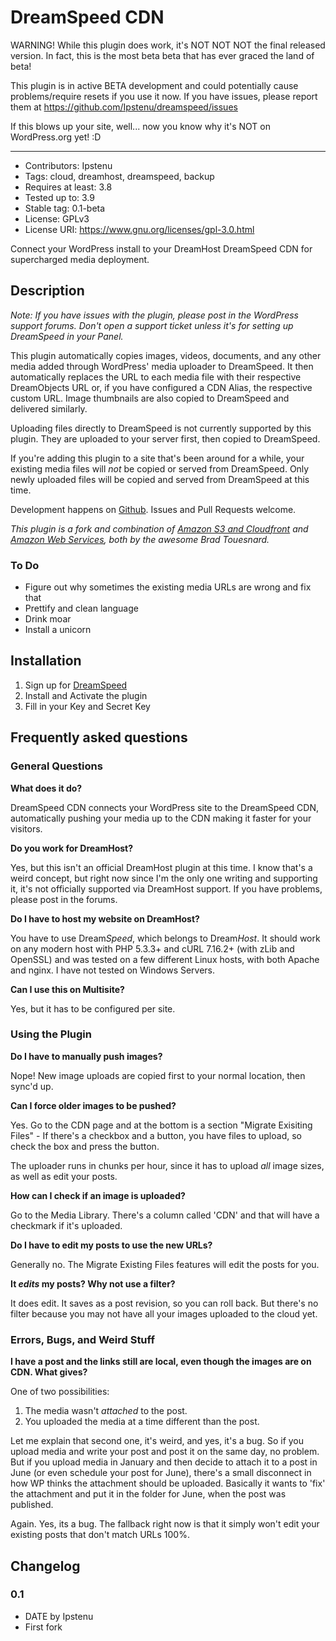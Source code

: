 DreamSpeed CDN
==========

WARNING! While this plugin does work, it's NOT NOT NOT the final released version. In fact, this is the most beta beta that has ever graced the land of beta!

This plugin is in active BETA development and could potentially cause problems/require resets if you use it now. If you have issues, please report them at https://github.com/Ipstenu/dreamspeed/issues

If this blows up your site, well... now you know why it's NOT on WordPress.org yet! :D

---

* Contributors: Ipstenu
* Tags: cloud, dreamhost, dreamspeed, backup
* Requires at least: 3.8
* Tested up to: 3.9
* Stable tag: 0.1-beta
* License: GPLv3
* License URI: https://www.gnu.org/licenses/gpl-3.0.html

Connect your WordPress install to your DreamHost DreamSpeed CDN for supercharged media deployment.

## Description

<em>Note: If you have issues with the plugin, please post in the WordPress support forums. Don't open a support ticket unless it's for setting up DreamSpeed in your Panel.</em>

This plugin automatically copies images, videos, documents, and any other media added through WordPress' media uploader to DreamSpeed. It then automatically replaces the URL to each media file with their respective DreamObjects URL or, if you have configured a CDN Alias, the respective custom URL. Image thumbnails are also copied to DreamSpeed and delivered similarly.

Uploading files directly to DreamSpeed is not currently supported by this plugin. They are uploaded to your server first, then copied to DreamSpeed.

If you're adding this plugin to a site that's been around for a while, your existing media files will <em>not</em> be copied or served from DreamSpeed. Only newly uploaded files will be copied and served from DreamSpeed at this time.

Development happens on <a href="https://github.com/Ipstenu/dreamspeed/">Github</a>. Issues and Pull Requests welcome.

<em>This plugin is a fork and combination of <a href="https://wordpress.org/plugins/amazon-s3-and-cloudfront/">Amazon S3 and Cloudfront</a> and <a href="https://github.com/deliciousbrains/wp-amazon-web-services">Amazon Web Services</a>, both by the awesome Brad Touesnard.</em>

### To Do

* Figure out why sometimes the existing media URLs are wrong and fix that
* Prettify and clean language
* Drink moar
* Install a unicorn

##  Installation 

1. Sign up for <a href="http://dreamhost.com/cloud/dreamspeed/">DreamSpeed</a>
1. Install and Activate the plugin
1. Fill in your Key and Secret Key

## Frequently asked questions

### General Questions

<strong>What does it do?</strong>

DreamSpeed CDN connects your WordPress site to the DreamSpeed CDN, automatically pushing your media up to the CDN making it faster for your visitors.

<strong>Do you work for DreamHost?</strong>

Yes, but this isn't an official DreamHost plugin at this time. I know that's a weird concept, but right now since I'm the only one writing and supporting it, it's not officially supported via DreamHost support. If you have problems, please post in the forums.

<strong>Do I have to host my website on DreamHost?</strong>

You have to use Dream<em>Speed</em>, which belongs to Dream<em>Host</em>. It should work on any modern host with PHP 5.3.3+ and cURL 7.16.2+ (with zLib and OpenSSL) and was tested on a few different Linux hosts, with both Apache and nginx. I have not tested on Windows Servers.

<strong>Can I use this on Multisite?</strong>

Yes, but it has to be configured per site.

### Using the Plugin

<strong>Do I have to manually push images?</strong>

Nope! New image uploads are copied first to your normal location, then sync'd up.

<strong>Can I force older images to be pushed?</strong>

Yes. Go to the CDN page and at the bottom is a section "Migrate Exisiting Files" - If there's a checkbox and a button, you have files to upload, so check the box and press the button.

The uploader runs in chunks per hour, since it has to upload <em>all</em> image sizes, as well as edit your posts.

<strong>How can I check if an image is uploaded?</strong>

Go to the Media Library. There's a column called 'CDN' and that will have a checkmark if it's uploaded.

<strong>Do I have to edit my posts to use the new URLs?</strong>

Generally no. The Migrate Existing Files features will edit the posts for you.

<strong>It <em>edits</em> my posts? Why not use a filter?</strong>

It does edit. It saves as a post revision, so you can roll back. But there's no filter because you may not have all your images uploaded to the cloud yet.

### Errors, Bugs, and Weird Stuff

<strong>I have a post and the links still are local, even though the images are on CDN. What gives?</strong>

One of two possibilities:

1) The media wasn't <em>attached</em> to the post.
2) You uploaded the media at a time different than the post.

Let me explain that second one, it's weird, and yes, it's a bug. So if you upload media and write your post and post it on the same day, no problem. But if you upload media in January and then decide to attach it to a post in June (or even schedule your post for June), there's a small disconnect in how WP thinks the attachment should be uploaded. Basically it wants to 'fix' the attachment and put it in the folder for June, when the post was published.

Again. Yes, its a bug. The fallback right now is that it simply won't edit your existing posts that don't match URLs 100%.

## Changelog 

### 0.1
* DATE by Ipstenu
* First fork
